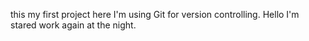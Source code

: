  this my first project here I'm using Git for version controlling.
 Hello I'm stared work again at the night.
